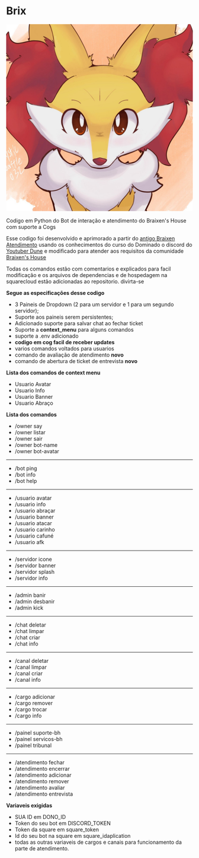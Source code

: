 # Brix

![bot image](img/Brix%20Braixen.png)


Codigo em Python do Bot de interação e atendimento do Braixen's House com suporte a Cogs

Esse codigo foi desenvolvido e aprimorado a partir do [antigo Braixen Atendimento](https://github.com/O-Braixen/Braixen-Atendimento) usando os conhecimentos do curso do Dominado o discord do [Youtuber Dune](https://www.youtube.com/@DuneDiscord) e modificado para atender aos requisitos da comunidade [Braixen's House](https://discord.gg/ZRHwWydQFu)

Todas os comandos estão com comentarios e explicados para facil modificação e os arquivos de dependencias e de hospedagem na squarecloud estão adicionadas ao repositorio. divirta-se

**Segue as especificações desse codigo**

 - 3 Paineis de Dropdown (2 para um servidor e 1 para um segundo servidor);
 - Suporte aos paineis serem persistentes;
 - Adicionado suporte para salvar chat ao fechar ticket
 - Suporte a **context_menu** para alguns comandos
 - suporte a .env adicionado
 - **codigo em cog facil de receber updates**
 - varios comandos voltados para usuarios
 - comando de avaliação de atendimento **novo**
 - comando de abertura de ticket de entrevista **novo**

**Lista dos comandos de context menu**
 - Usuario Avatar
 - Usuario Info
 - Usuario Banner
 - Usuario Abraço

**Lista dos comandos**

- /owner say
- /owner listar
- /owner sair
- /owner bot-name
- /owner bot-avatar
---------------------------
- /bot ping
- /bot info
- /bot help
---------------------------
- /usuario avatar
- /usuario info
- /usuario abraçar
- /usuario banner
- /usuario atacar
- /usuario carinho
- /usuario cafuné
- /usuario afk
---------------------------
- /servidor icone
- /servidor banner
- /servidor splash
- /servidor info
---------------------------
- /admin banir 
- /admin desbanir 
- /admin kick 
---------------------------
- /chat deletar 
- /chat limpar 
- /chat criar 
- /chat info
---------------------------
- /canal deletar 
- /canal limpar 
- /canal criar 
- /canal info
---------------------------
- /cargo adicionar 
- /cargo remover 
- /cargo trocar 
- /cargo info
---------------------------
- /painel suporte-bh
- /painel servicos-bh
- /painel tribunal
---------------------------
- /atendimento fechar
- /atendimento encerrar
- /atendimento adicionar
- /atendimento remover
- /atendimento avaliar
- /atendimento entrevista


**Variaveis exigidas**

- SUA ID em DONO_ID
- Token do seu bot em DISCORD_TOKEN
- Token da square em square_token
- Id do seu bot na square em square_idaplication
- todas as outras variaveis de cargos e canais para funcionamento da parte de atendimento.
